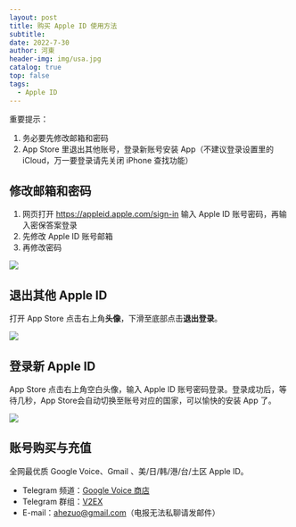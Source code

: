 ```yaml
---
layout: post
title: 购买 Apple ID 使用方法
subtitle: 
date: 2022-7-30
author: 河東
header-img: img/usa.jpg
catalog: true
top: false
tags:
  - Apple ID
---
```


重要提示：
1. 务必要先修改邮箱和密码
2. App Store 里退出其他账号，登录新账号安装 App（不建议登录设置里的 iCloud，万一要登录请先关闭 iPhone 查找功能）

## 修改邮箱和密码
1. 网页打开 <https://appleid.apple.com/sign-in> 输入 Apple ID 账号密码，再输入密保答案登录
2. 先修改 Apple ID 账号邮箱
3. 再修改密码

![](https://i.imgur.com/oX6Uo8v.png)




## 退出其他 Apple ID

打开 App Store 点击右上角**头像**，下滑至底部点击**退出登录**。

![](https://i.imgur.com/yUU2nmv.jpg)

## 登录新 Apple ID

App Store 点击右上角空白头像，输入 Apple ID 账号密码登录。登录成功后，等待几秒，App Store会自动切换至账号对应的国家，可以愉快的安装 App 了。

![](https://i.imgur.com/7NNJM5f.jpg)




## 账号购买与充值
全网最优质 Google Voice、Gmail 、美/日/韩/港/台/土区 Apple ID。

- Telegram 频道：[Google Voice 商店](https://t.me/GVStore)
- Telegram 群组：[V2EX](https://t.me/V2EXPro)
- E-mail：<ahezuo@gmail.com>（电报无法私聊请发邮件）